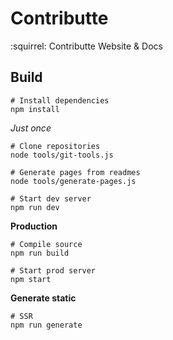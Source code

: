 # Contributte

:squirrel: Contributte Website & Docs

## Build

```
# Install dependencies
npm install
```

*Just once*

```
# Clone repositories
node tools/git-tools.js

# Generate pages from readmes
node tools/generate-pages.js 
```

```
# Start dev server 
npm run dev
```

**Production**

```
# Compile source
npm run build

# Start prod server
npm start
```

**Generate static**

```
# SSR
npm run generate
```
